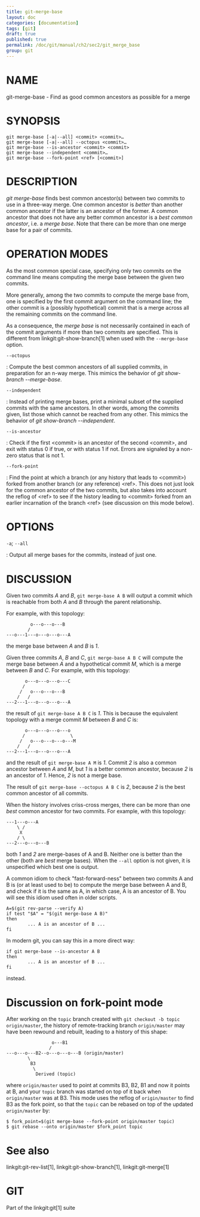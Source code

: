 ```yaml
---
title: git-merge-base
layout: doc
categories: [documentation]
tags: [git]
draft: true
published: true
permalink: /doc/git/manual/ch2/sec2/git_merge_base
group: git
---
```


NAME
====

git-merge-base - Find as good common ancestors as possible for a merge

SYNOPSIS
========

    git merge-base [-a|--all] <commit> <commit>…
    git merge-base [-a|--all] --octopus <commit>…
    git merge-base --is-ancestor <commit> <commit>
    git merge-base --independent <commit>…
    git merge-base --fork-point <ref> [<commit>]

DESCRIPTION
===========

*git merge-base* finds best common ancestor(s) between two commits to use in a three-way merge. One common ancestor is *better* than another common ancestor if the latter is an ancestor of the former. A common ancestor that does not have any better common ancestor is a *best common ancestor*, i.e. a *merge base*. Note that there can be more than one merge base for a pair of commits.

OPERATION MODES
===============

As the most common special case, specifying only two commits on the command line means computing the merge base between the given two commits.

More generally, among the two commits to compute the merge base from, one is specified by the first commit argument on the command line; the other commit is a (possibly hypothetical) commit that is a merge across all the remaining commits on the command line.

As a consequence, the *merge base* is not necessarily contained in each of the commit arguments if more than two commits are specified. This is different from linkgit:git-show-branch\[1\] when used with the `--merge-base` option.

`--octopus`

:   Compute the best common ancestors of all supplied commits, in preparation for an n-way merge. This mimics the behavior of *git show-branch --merge-base*.

`--independent`

:   Instead of printing merge bases, print a minimal subset of the supplied commits with the same ancestors. In other words, among the commits given, list those which cannot be reached from any other. This mimics the behavior of *git show-branch --independent*.

`--is-ancestor`

:   Check if the first &lt;commit&gt; is an ancestor of the second &lt;commit&gt;, and exit with status 0 if true, or with status 1 if not. Errors are signaled by a non-zero status that is not 1.

`--fork-point`

:   Find the point at which a branch (or any history that leads to &lt;commit&gt;) forked from another branch (or any reference) &lt;ref&gt;. This does not just look for the common ancestor of the two commits, but also takes into account the reflog of &lt;ref&gt; to see if the history leading to &lt;commit&gt; forked from an earlier incarnation of the branch &lt;ref&gt; (see discussion on this mode below).

OPTIONS
=======

`-a`; `--all`

:   Output all merge bases for the commits, instead of just one.

DISCUSSION
==========

Given two commits *A* and *B*, `git merge-base A B` will output a commit which is reachable from both *A* and *B* through the parent relationship.

For example, with this topology:

             o---o---o---B
            /
    ---o---1---o---o---o---A

the merge base between *A* and *B* is *1*.

Given three commits *A*, *B* and *C*, `git merge-base A B C` will compute the merge base between *A* and a hypothetical commit *M*, which is a merge between *B* and *C*. For example, with this topology:

           o---o---o---o---C
          /
         /   o---o---o---B
        /   /
    ---2---1---o---o---o---A

the result of `git merge-base A B C` is *1*. This is because the equivalent topology with a merge commit *M* between *B* and *C* is:

           o---o---o---o---o
          /                 \
         /   o---o---o---o---M
        /   /
    ---2---1---o---o---o---A

and the result of `git merge-base A M` is *1*. Commit *2* is also a common ancestor between *A* and *M*, but *1* is a better common ancestor, because *2* is an ancestor of *1*. Hence, *2* is not a merge base.

The result of `git merge-base --octopus A B C` is *2*, because *2* is the best common ancestor of all commits.

When the history involves criss-cross merges, there can be more than one *best* common ancestor for two commits. For example, with this topology:

    ---1---o---A
        \ /
         X
        / \
    ---2---o---o---B

both *1* and *2* are merge-bases of A and B. Neither one is better than the other (both are *best* merge bases). When the `--all` option is not given, it is unspecified which best one is output.

A common idiom to check "fast-forward-ness" between two commits A and B is (or at least used to be) to compute the merge base between A and B, and check if it is the same as A, in which case, A is an ancestor of B. You will see this idiom used often in older scripts.

    A=$(git rev-parse --verify A)
    if test "$A" = "$(git merge-base A B)"
    then
            ... A is an ancestor of B ...
    fi

In modern git, you can say this in a more direct way:

    if git merge-base --is-ancestor A B
    then
            ... A is an ancestor of B ...
    fi

instead.

Discussion on fork-point mode
=============================

After working on the `topic` branch created with `git checkout -b
topic origin/master`, the history of remote-tracking branch `origin/master` may have been rewound and rebuilt, leading to a history of this shape:

                     o---B1
                    /
    ---o---o---B2--o---o---o---B (origin/master)
            \
             B3
              \
               Derived (topic)

where `origin/master` used to point at commits B3, B2, B1 and now it points at B, and your `topic` branch was started on top of it back when `origin/master` was at B3. This mode uses the reflog of `origin/master` to find B3 as the fork point, so that the `topic` can be rebased on top of the updated `origin/master` by:

    $ fork_point=$(git merge-base --fork-point origin/master topic)
    $ git rebase --onto origin/master $fork_point topic

See also
========

linkgit:git-rev-list\[1\], linkgit:git-show-branch\[1\], linkgit:git-merge\[1\]

GIT
===

Part of the linkgit:git\[1\] suite
